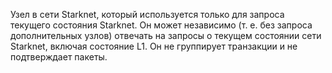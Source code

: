 Узел в сети Starknet, который используется только для запроса текущего состояния Starknet. Он может независимо (т. е. без запроса дополнительных узлов) отвечать на запросы о текущем состоянии сети Starknet, включая состояние L1. Он не группирует транзакции и не подтверждает пакеты.